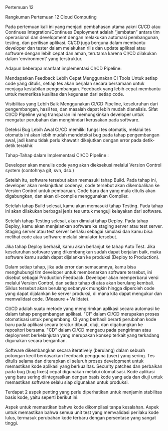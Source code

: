 Pertemuan 12

Rangkuman Pertemuan 12 Cloud Computing

Pada pertemuan kali ini yang menjadi pembahasan utama yakni CI/CD atau Continues Integration/Continues Deployment adalah “jembatan” antara tim operasional dan development dengan melakukan automasi pembangunan, testing, dan perilisan aplikasi. CI/CD juga berguna dalam membantu developer dan tester dalam melakukan rilis dan update aplikasi atau software dengan lebih cepat dan aman, terutama karena CI/CD dilakukan dalam ‘environment’ yang terstruktur.

Adapun beberapa manfaat implementasi CI/CD Pipeline:

Mendapatkan Feedback Lebih Cepat Menggunakan CI Tools Untuk setiap code yang ditulis, setiap tes akan berjalan secara bersamaan untuk menjaga kestabilan pengembangan. Feedback yang lebih cepat membantu untuk memeriksa kualitas dan kegunaan dari setiap code.

Visibilitas yang Lebih Baik Menggunakan CI/CD Pipeline, keseluruhan dari pengembangan, hasil tes, dan masalah dapat lebih mudah dianalisis. Sifat CI/CD Pipeline yang transparan ini memungkinkan developer untuk mengatur perubahan dan menghindari kerusakan pada software.

Deteksi Bug Lebih Awal CI/CD memiliki fungsi tes otomatis, melalui tes otomatis ini akan lebih mudah mendeteksi bug pada tahap pengembangan awal, jadi kamu tidak perlu khawatir dikejutkan dengan error pada detik-detik terakhir.

Tahap-Tahap dalam Implementasi CI/CD Pipeline :

Developer akan menulis code yang akan dieksekusi melalui Version Control system (contohnya git, svn, dsb.)

Setelah itu, software tersebut akan memasuki tahap Build. Pada tahap ini, developer akan melanjutkan codenya, code tersebut akan dikembalikan ke Version Control untuk pembaruan. Code baru dan yang mula ditulis akan digabungkan, dan akan di-compile menggunakan Compiler.

Setelah tahap Build selesai, kamu akan memasuki tahap Testing. Pada tahap ini akan dilakukan berbagai jenis tes untuk menguji kelayakan dari software.

Setelah tahap Testing selesai, akan dimulai tahap Deploy. Pada tahap Deploy, kamu akan menjalankan software ke staging server atau test server. Staging server atau test server berlaku sebagai simulasi dan kamu bisa melihat code atau software melalui simulator tersebut.

Jika tahap Deploy berhasil, kamu akan berlanjut ke tahap Auto Test. Jika keseluruhan software yang dikembangkan sudah dapat berjalan baik, maka software kamu sudah dapat dijalankan ke produksi (Deploy to Production).

Dalam setiap tahap, jika ada error dan semacamnya, kamu bisa menghubungi tim developer untuk membenarkan software tersebut, ini disebut sebagai Production Feedback. Developer akan memperbarui versi melalui Version Control, dan setiap tahap di atas akan berulang kembali. Siklus tersebut akan berulang sebanyak mungkin hingga diperoleh code yang dapat dijalankan ke server produksi, di mana kita dapat mengukur dan memvalidasi code. (Measure + Validate).

CI/CD adalah suatu metode yang mengirimkan aplikasi secara automasi ke dalam tahap pengembangan aplikasi. "CI" dalam CI/CD merupakan proses otomatisasi untuk pengembang. CI yang berhasil berarti perubahan kode baru pada aplikasi secara teratur dibuat, diuji, dan digabungkan ke repositori bersama. "CD" dalam CI/CD mengacu pada pengiriman atau deployment berkelanjutan yang merupakan konsep terkait yang terkadang digunakan secara bergantian.

Software dikembangkan secara iteratively (berulang) dalam sebuah potongan kecil berdasarkan feedback pengguna (user) yang sering. Tes ditulis selama dan diterapkan di seluruh proses development untuk memastikan kode aplikasi yang berkualitas. Security patches dan perbaikan pada bug (bug fixes) cepat digunakan melalui otomatisasi. Kode aplikasi yang baru sering diintegrasikan dengan basis kode yang ada dan diuji untuk memastikan software selalu siap digunakan untuk produksi.

Terdapat 2 aspek penting yang perlu diperhatikan untuk menjamin stabilitas basis kode, yaitu seperti berikut ini:

Aspek untuk memastikan bahwa kode dikompilasi tanpa kesalahan.
Aspek untuk memastikan bahwa semua unit test yang memvalidasi perilaku kode lulus, termasuk perubahan kode terbaru dengan persentase yang sangat tinggi.
